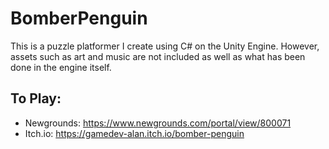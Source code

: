 # BomberPenguin
This is a puzzle platformer I create using C# on the Unity Engine.
However, assets such as art and music are not included as well as what has been done in the engine itself.
## To Play: ##
* Newgrounds: https://www.newgrounds.com/portal/view/800071
* Itch.io: https://gamedev-alan.itch.io/bomber-penguin
